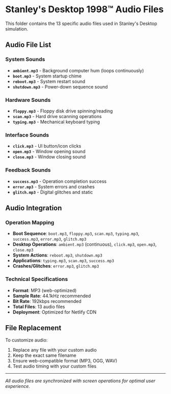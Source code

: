 # Stanley's Desktop 1998™ Audio Files

This folder contains the 13 specific audio files used in Stanley's Desktop simulation.

## Audio File List

### System Sounds
- **`ambient.mp3`** - Background computer hum (loops continuously)
- **`boot.mp3`** - System startup chime
- **`reboot.mp3`** - System restart sound
- **`shutdown.mp3`** - Power-down sequence sound

### Hardware Sounds
- **`floppy.mp3`** - Floppy disk drive spinning/reading
- **`scan.mp3`** - Hard drive scanning operations
- **`typing.mp3`** - Mechanical keyboard typing

### Interface Sounds
- **`click.mp3`** - UI button/icon clicks
- **`open.mp3`** - Window opening sound
- **`close.mp3`** - Window closing sound

### Feedback Sounds
- **`success.mp3`** - Operation completion success
- **`error.mp3`** - System errors and crashes
- **`glitch.mp3`** - Digital glitches and static

## Audio Integration

### Operation Mapping
- **Boot Sequence**: `boot.mp3`, `floppy.mp3`, `scan.mp3`, `typing.mp3`, `success.mp3`, `error.mp3`, `glitch.mp3`
- **Desktop Operations**: `ambient.mp3` (continuous), `click.mp3`, `open.mp3`, `close.mp3`
- **System Actions**: `reboot.mp3`, `shutdown.mp3`
- **Applications**: `typing.mp3`, `scan.mp3`, `success.mp3`
- **Crashes/Glitches**: `error.mp3`, `glitch.mp3`

### Technical Specifications
- **Format**: MP3 (web-optimized)
- **Sample Rate**: 44.1kHz recommended
- **Bit Rate**: 192kbps recommended
- **Total Files**: 13 audio files
- **Deployment**: Optimized for Netlify CDN

## File Replacement
To customize audio:
1. Replace any file with your custom audio
2. Keep the exact same filename
3. Ensure web-compatible format (MP3, OGG, WAV)
4. Test audio timing with your custom files

---
*All audio files are synchronized with screen operations for optimal user experience.*
